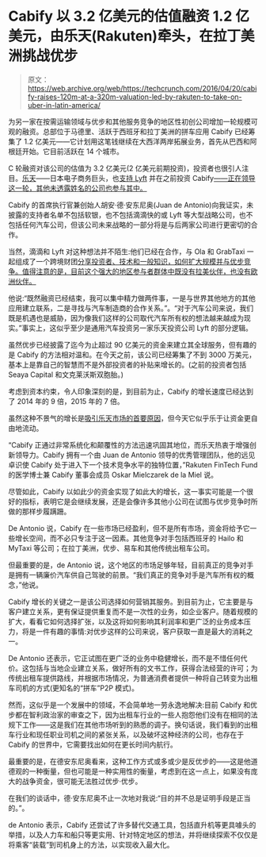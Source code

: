 # Cabify 以 3.2 亿美元的估值融资 1.2 亿美元，由乐天(Rakuten)牵头，在拉丁美洲挑战优步 

> 原文：<https://web.archive.org/web/https://techcrunch.com/2016/04/20/cabify-raises-120m-at-a-320m-valuation-led-by-rakuten-to-take-on-uber-in-latin-america/>

为另一家在按需运输领域与优步和其他服务竞争的地区性初创公司增加一轮规模可观的融资。总部位于马德里、活跃于西班牙和拉丁美洲的拼车应用 Cabify 已经筹集了 1.2 亿美元——它计划用这笔钱继续在大西洋两岸拓展业务，首先从巴西和阿根廷开始。它目前活跃在 14 个城市。

C 轮融资对该公司的估值为 3.2 亿美元(2 亿美元前期投资)，投资者也很引人注目。[乐天](https://web.archive.org/web/20230128093143/http://www.rakuten.com/)——日本电子商务巨头，也[支持 Lyft](https://web.archive.org/web/20230128093143/https://techcrunch.com/2015/03/11/lyft-530m-rakuten/) 并在之前投资 Cabify[——正在领导这一轮，其他未透露姓名的公司也参与其中。](https://web.archive.org/web/20230128093143/https://techcrunch.com/2015/10/12/cabify-series-b/)

Cabify 的首席执行官兼创始人胡安·德·安东尼奥(Juan de Antonio)向我证实，未披露的支持者名单不包括软银，也不包括滴滴快的或 Lyft 等大型战略公司，也不包括任何汽车公司，但该公司未来战略的一部分将是与后两家公司进行更密切的合作。

当然，滴滴和 Lyft 对这种想法并不陌生:他们已经在合作，与 Ola 和 GrabTaxi 一起组成了一个跨境财团[分享投资者、技术和一般知识，如何扩大规模并与优步竞争。值得注意的是，目前这个强大的地区参与者群体中既没有拉美伙伴，也没有欧洲伙伴。](https://web.archive.org/web/20230128093143/https://techcrunch.com/2015/12/03/lyft-didi-ola-and-grabtaxi-partner-in-global-tech-service-alliance-to-rival-uber/)

他说:“既然融资已经结束，我可以集中精力做两件事，一是与世界其他地方的其他应用建立联系，二是寻找与汽车制造商的合作关系。”。“对于汽车公司来说，我们既是机遇也是威胁，因为像我们这样的公司取代汽车所有权的想法越来越成为现实。”事实上，这似乎至少是通用汽车投资另一家乐天投资公司 Lyft 的部分逻辑。

虽然优步已经披露了迄今为止超过 90 亿美元的资金来建立其全球服务，但有趣的是 Cabify 的方法相对温和。在今天之前，该公司已经筹集了不到 3000 万美元，基本上是靠自己的智慧而不是外部投资者的补贴来增长的。(之前的投资者包括 Seaya Capital 和文克莱沃斯双胞胎。)

考虑到资本约束，令人印象深刻的是，到目前为止，Cabify 的增长速度已经达到了 2014 年的 9 倍，2015 年的 7 倍。

虽然这种不景气的增长是[吸引乐天市场的首要原因](https://web.archive.org/web/20230128093143/https://techcrunch.com/2015/10/12/cabify-series-b/)，但今天它似乎乐于让资金更自由地流动。

“Cabify 正通过非常系统化和颠覆性的方法迅速巩固其地位，而乐天热衷于增强创新领导力。Cabify 拥有一个由 Juan de Antonio 领导的优秀管理团队，他的远见卓识使 Cabify 处于进入下一个技术竞争水平的独特位置，”Rakuten FinTech Fund 的医学博士兼 Cabify 董事会成员 Oskar Mielczarek de la Miel 说。

尽管如此，Cabify 以如此少的资金实现了如此大的增长，这一事实可能是一个很好的指标，表明它是会继续发展，还是会像许多其他小公司在试图与优步竞争时所做的那样步履蹒跚。

De Antonio 说，Cabify 在一些市场已经盈利，但不是所有市场，资金将给予它一些增长空间，而不必只专注于这一因素。其他竞争对手包括西班牙的 Hailo 和 MyTaxi 等公司；在拉丁美洲，优步、易车和其他传统出租车公司。

但最重要的是，de Antonio 说，这个地区的市场足够年轻，目前真正的竞争对手是拥有一辆廉价汽车供自己驾驶的前景。“我们真正的竞争对手是汽车所有权的概念，”他说。

Cabify 增长的关键之一是该公司选择如何营销其服务。到目前为止，它主要是与客户建立关系，更有保证提供重复而不是一次性的业务，如企业客户。随着规模的扩大，看看它如何选择扩张，以及这将如何影响其利润率和更广泛的业务成本压力，将是一件有趣的事情:对优步这样的公司来说，客户获取一直是最大的消耗之一。

De Antonio 还表示，它正试图在更广泛的业务中稳健增长，而不是不惜任何代价。这包括与当地企业建立关系，做好所有的文书工作，获得合法经营的许可；为传统出租车提供路线，并根据市场情况，为普通消费者提供一种将自己转变为出租车司机的方式(更知名的“拼车”P2P 模式)。

然而，这似乎是一个发展中的领域，不会简单地一劳永逸地解决:目前 Cabify 和优步都在智利政治家的审查之下，因为出租车行业的一些人抱怨他们没有在相同的法规下工作——这是我们在其他市场听到的熟悉的调子。换句话说，我们看到的出租车行业和现任职业司机之间的紧张关系，以及破坏这种经济的公司，也存在于 Cabify 的世界中，它需要找出如何在更长时间内航行。

最重要的是，在德安东尼奥看来，这种工作方式或多或少是反优步的——这是他道德观的一种衡量，但也可能是一种实用性的衡量，考虑到在这一点上，如果没有庞大的战争资金，很可能无法胜过优步·优步。

在我们的谈话中，德·安东尼奥不止一次地对我说:“目的并不总是证明手段是正当的。”。

de Antonio 表示，Cabify 还尝试了许多替代交通工具，包括直升机等更具噱头的举措，以及人力车和船只等更实用、针对特定地区的想法，并将继续探索不仅仅是将乘客“装载”到司机身上的方法，以实现收入最大化。